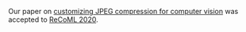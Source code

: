Our paper on [customizing JPEG compression for computer vision][j] was accepted to [ReCoML 2020][recoml].

[j]: https://drive.google.com/file/d/11NOa6RhKV8zG75yy08-_mQsdh88U_6G6/view
[recoml]: https://sites.google.com/view/recomlsys2020
